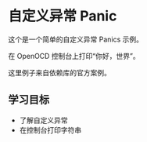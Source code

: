 # 自定义异常 Panic

这个是一个简单的自定义异常 Panics 示例。

在 OpenOCD 控制台上打印“你好，世界”。

这里例子来自依赖库的官方案例。

## 学习目标

- 了解自定义异常
- 在控制台打印字符串
